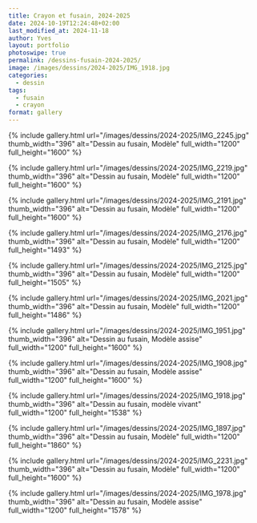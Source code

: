 ```yaml
---
title: Crayon et fusain, 2024-2025
date: 2024-10-19T12:24:48+02:00
last_modified_at: 2024-11-18
author: Yves
layout: portfolio
photoswipe: true
permalink: /dessins-fusain-2024-2025/
image: /images/dessins/2024-2025/IMG_1918.jpg
categories:
  - dessin
tags:
  - fusain
  - crayon
format: gallery
---
```


<div class="photoswipe-gallery">
  
{% include gallery.html
url="/images/dessins/2024-2025/IMG_2245.jpg"
thumb_width="396" alt="Dessin au fusain, Modèle"
full_width="1200" full_height="1600"
%}  

{% include gallery.html
url="/images/dessins/2024-2025/IMG_2219.jpg"
thumb_width="396" alt="Dessin au fusain, Modèle"
full_width="1200" full_height="1600"
%}  

{% include gallery.html
url="/images/dessins/2024-2025/IMG_2191.jpg"
thumb_width="396" alt="Dessin au fusain, Modèle"
full_width="1200" full_height="1600"
%} 

{% include gallery.html
url="/images/dessins/2024-2025/IMG_2176.jpg"
thumb_width="396" alt="Dessin au fusain, Modèle"
full_width="1200" full_height="1493"
%}    
     
  
{% include gallery.html
url="/images/dessins/2024-2025/IMG_2125.jpg"
thumb_width="396" alt="Dessin au fusain, Modèle"
full_width="1200" full_height="1505"
%}  
 
{% include gallery.html
  url="/images/dessins/2024-2025/IMG_2021.jpg"
  thumb_width="396" alt="Dessin au fusain, Modèle"
  full_width="1200" full_height="1486"
  %}
  
{% include gallery.html
  url="/images/dessins/2024-2025/IMG_1951.jpg"
  thumb_width="396" alt="Dessin au fusain, Modèle assise"
  full_width="1200" full_height="1600"
   %}  
  
{% include gallery.html
     url="/images/dessins/2024-2025/IMG_1908.jpg"
     thumb_width="396" alt="Dessin au fusain, Modèle assise"
     full_width="1200" full_height="1600"
   %}
   
{% include gallery.html
  url="/images/dessins/2024-2025/IMG_1918.jpg"
  thumb_width="396" alt="Dessin au fusain, modèle vivant"
  full_width="1200" full_height="1538"
%}

{% include gallery.html
url="/images/dessins/2024-2025/IMG_1897.jpg"
thumb_width="396" alt="Dessin au fusain, Modèle"
full_width="1200" full_height="1860"
%}

{% include gallery.html
url="/images/dessins/2024-2025/IMG_2231.jpg"
thumb_width="396" alt="Dessin au fusain, Modèle"
full_width="1200" full_height="1600"
%}
 
{% include gallery.html
  url="/images/dessins/2024-2025/IMG_1978.jpg"
  thumb_width="396" alt="Dessin au fusain, Modèle assise"
  full_width="1200" full_height="1578"
%}
  
</div>